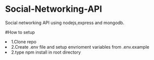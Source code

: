 # Social-Networking-API
Social networking API using nodejs,express and mongodb.

#How to setup
<li>1.Clone repo</li>
<li>2.Create .env file and setup envrioment variables from .env.example</li>
<li>2.type npm install in root directory</li>

